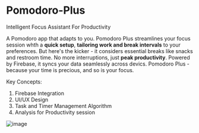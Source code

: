# Pomodoro-Plus

Intelligent Focus Assistant For Productivity

A Pomodoro app that adapts to you. Pomodoro Plus streamlines your focus session whth a **quick setup**, **tailoring work and break intervals** to your preferences. But here's the kicker - it considers essential breaks like snacks and restroom time. No more interruptions, just **peak productivity**. Powered by Firebase, it syncs your data seamlessly across devics. Pomodoro Plus - because your time is precious, and so is your focus.

Key Concepts:

1. Firebase Integration
2. UI/UX Design
3. Task and Timer Management Algorithm
4. Analysis for Productivity session

![image](https://github.com/snprajapati2/Pomodoro-Plus/assets/97979527/eb218167-8ed6-4b98-a066-c71732bb6275)
